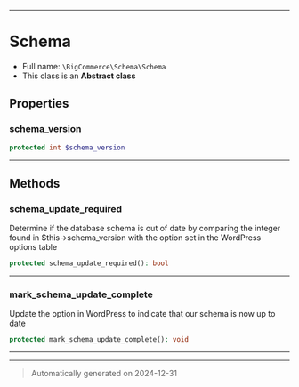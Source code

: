 ***

# Schema





* Full name: `\BigCommerce\Schema\Schema`
* This class is an **Abstract class**



## Properties


### schema_version



```php
protected int $schema_version
```







***

## Methods


### schema_update_required

Determine if the database schema is out of date
by comparing the integer found in $this->schema_version
with the option set in the WordPress options table

```php
protected schema_update_required(): bool
```












***

### mark_schema_update_complete

Update the option in WordPress to indicate that
our schema is now up to date

```php
protected mark_schema_update_complete(): void
```












***


***
> Automatically generated on 2024-12-31
